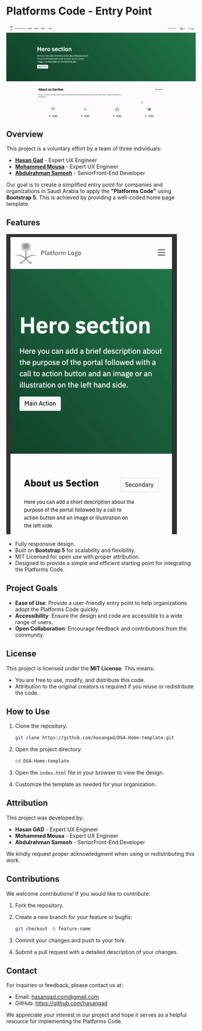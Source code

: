# Platforms Code - Entry Point

![Desktop Preview](https://raw.githubusercontent.com/hasangad/NDS-Home-template/refs/heads/master/desktop_preview.gif)

## Overview

This project is a voluntary effort by a team of three individuals:

- [**Hasan Gad**](https://github.com/hasangad) - Expert UX Engineer
- [**Mohammed Mousa**](https://www.linkedin.com/in/muhammad-mousa-ixdf%C2%AE-980ab949/) - Expert UX Engineer
- [**Abdulrahman Sameeh**](https://github.com/abdelrahman-sameeh/) - SeniorFront-End Developer

Our goal is to create a simplified entry point for companies and organizations in Saudi Arabia to apply the **"Platforms Code"** using **Bootstrap 5**. This is achieved by providing a well-coded home page template.

## Features

![Desktop Preview](https://raw.githubusercontent.com/hasangad/NDS-Home-template/refs/heads/master/mobile_preview.gif)

- Fully responsive design.
- Built on **Bootstrap 5** for scalability and flexibility.
- MIT Licensed for open use with proper attribution.
- Designed to provide a simple and efficient starting point for integrating the Platforms Code.

## Project Goals

- **Ease of Use**: Provide a user-friendly entry point to help organizations adopt the Platforms Code quickly.
- **Accessibility**: Ensure the design and code are accessible to a wide range of users.
- **Open Collaboration**: Encourage feedback and contributions from the community.

## License

This project is licensed under the **MIT License**. This means:

- You are free to use, modify, and distribute this code.
- Attribution to the original creators is required if you reuse or redistribute the code.

## How to Use

1. Clone the repository:

   ```bash
   git clone https://github.com/hasangad/DGA-Home-template.git
   ```

2. Open the project directory:

   ```bash
   cd DGA-Home-template
   ```

3. Open the `index.html` file in your browser to view the design.

4. Customize the template as needed for your organization.

## Attribution

This project was developed by:

- **Hasan GAD** - Expert UX Engineer
- **Mohammed Mousa** - Expert UX Engineer
- **Abdulrahman Sameeh** - SeniorFront-End Developer

We kindly request proper acknowledgment when using or redistributing this work.

## Contributions

We welcome contributions! If you would like to contribute:

1. Fork the repository.
2. Create a new branch for your feature or bugfix:

   ```bash
   git checkout -b feature-name
   ```

3. Commit your changes and push to your fork.
4. Submit a pull request with a detailed description of your changes.

## Contact

For inquiries or feedback, please contact us at:

- Email: <hasangad.com@gmail.com>
- GitHub: <https://github.com/hasangad>

We appreciate your interest in our project and hope it serves as a helpful resource for implementing the Platforms Code.
